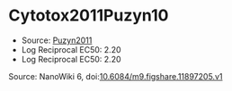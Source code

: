 <a name="material" />

# Cytotox2011Puzyn10
<script type="application/ld+json">
  {
    "@context": "https://schema.org/",
    "@type": "ChemicalSubstance",
    "@id": "https://egonw.github.io/nanowiki/nanowiki10.html#material",
    "http://purl.org/dc/terms/conformsTo":
      {
        "@type": "CreativeWork",
        "@id": "https://bioschemas.org/profiles/ChemicalSubstance/0.4-RELEASE/"
      },
    "identfier": "10",
    "name": "Cytotox2011Puzyn10",
    "url": "https://egonw.github.io/nanowiki/nanowiki10.html#material",
    "sameAs": "http://127.0.0.1/mediawiki/index.php/Special:URIResolver/Cytotox2011Puzyn10"
  }
</script>


* Source: [Puzyn2011](articlePuzyn2011.md)
* Log Reciprocal EC50: 2.20 
* Log Reciprocal EC50: 2.20 


Source: NanoWiki 6, doi:[10.6084/m9.figshare.11897205.v1](https://doi.org/10.6084/m9.figshare.11897205.v1)
